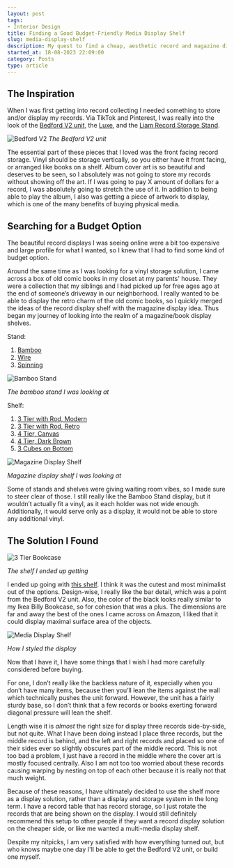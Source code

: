 ```yaml
---
layout: post
tags:
- Interior Design
title: Finding a Good Budget-Friendly Media Display Shelf
slug: media-display-shelf
description: My quest to find a cheap, aesthetic record and magazine display shelf.
started_at: 18-08-2023 22:09:00
category: Posts
type: article
---
```


## The Inspiration
When I was first getting into record collecting I needed something to store and/or display my records. Via TikTok and Pinterest, I was really into the look of the [Bedford V2 unit](https://www.divider-records.com/products/bedford-v2-unit-vinyl-record-storage), the [Luxe](https://www.symbolaudio.com/shop/luxe), and the [Liam Record Storage Stand](https://www.target.com/p/liam-record-storage-stand-crosley/-/A-87726575). 

![Bedford V2](https://www.divider-records.com/cdn/shop/products/il_fullxfull.2637556759_b43m_1024x1024@2x.jpg?v=1622828826)
_The Bedford V2 unit_

The essential part of these pieces that I loved was the front facing record storage. Vinyl should be storage vertically, so you either have it front facing, or arranged like books on a shelf. Album cover art is so beautiful and deserves to be seen, so I absolutely was not going to store my records without showing off the art. If I was going to pay X amount of dollars for a record, I was absolutely going to stretch the use of it. In addition to being able to play the album, I also was getting a piece of artwork to display, which is one of the many benefits of buying physical media.

## Searching for a Budget Option
The beautiful record displays I was seeing online were a bit too expensive and large profile for what I wanted, so I knew that I had to find some kind of budget option. 

Around the same time as I was looking for a vinyl storage solution, I came across a box of old comic books in my closet at my parents' house. They were a collection that my siblings and I had picked up for free ages ago at the end of someone’s driveway in our neighborhood. I really wanted to be able to display the retro charm of the old comic books, so I quickly merged the ideas of the record display shelf with the magazine display idea. Thus began my journey of looking into the realm of a magazine/book display shelves.

Stand:
1. [Bamboo](https://www.amazon.com/dp/B0C3VLWFZC)
2. [Wire](https://www.amazon.com/Safco-Products-6461BL-Construction-Functionality/dp/B009YUXSOW)
3. [Spinning](https://www.amazon.com/Rotating-Organizer-Spinning-Multi-Pocket-Tradeshow/dp/B09FVCQDF8)

![Bamboo Stand](https://m.media-amazon.com/images/I/71H6pFDrOwL._AC_SX679_.jpg)

_The bamboo stand I was looking at_

Shelf:
1. [3 Tier with Rod, Modern](https://www.amazon.com/dp/B09WDQLYYP)
2. [3 Tier with Rod, Retro](https://www.amazon.com/dp/B0BXWVBLDY)
3. [4 Tier, Canvas](https://www.amazon.com/dp/B0833ZHJ85)
4. [4 Tier, Dark Brown](https://www.amazon.com/IRIS-USA-Pocket-Magazine-Light/dp/B07DP23ZMP)
5. [3 Cubes on Bottom](https://www.amazon.com/dp/B0BXSQQLLC)

![Magazine Display Shelf](https://m.media-amazon.com/images/I/91uo0Z+mvDL._AC_SY300_SX300_.jpg)

_Magazine display shelf I was looking at_

Some of stands and shelves were giving waiting room vibes, so I made sure to steer clear of those. I still really like the Bamboo Stand display, but it wouldn’t actually fit a vinyl, as it each holder was not wide enough. Additionally, it would serve only as a display, it would not be able to store any additional vinyl. 

## The Solution I Found

![3 Tier Bookcase](https://m.media-amazon.com/images/I/81RfH3YlJ4L.__AC_SX300_SY300_QL70_FMwebp_.jpg)

_The shelf I ended up getting_

I ended up going with [this shelf](https://www.amazon.com/dp/B09WDQLYYP). I think it was the cutest and most minimalist out of the options. Design-wise, I really like the bar detail, which was a point from the Bedford V2 unit. Also, the color of the black looks really similar to my Ikea Billy Bookcase, so for cohesion that was a plus. The dimensions are far and away the best of the ones I came across on Amazon, I liked that it could display maximal surface area of the objects.

![Media Display Shelf](https://res.cloudinary.com/dvqeiswvr/image/upload/v1692462385/media-display.jpg)

_How I styled the display_

Now that I have it, I have some things that I wish I had more carefully considered before buying. 

For one, I don’t really like the backless nature of it, especially when you don’t have many items, because then you’ll lean the items against the wall which technically pushes the unit forward. However, the unit has a fairly sturdy base, so I don’t think that a few records or books exerting forward diagonal pressure will lean the shelf. 

Length wise it is *almost* the right size for display three records side-by-side, but not quite. What I have been doing instead I place three records, but the middle record is behind, and the left and right records and placed so one of their sides ever so slightly obscures part of the middle record. This is not too bad a problem, I just have a record in the middle where the cover art is mostly focused centrally. Also I am not too too worried about these records causing warping by nesting on top of each other because it is really not that much weight. 

Because of these reasons, I have ultimately decided to use the shelf more as a display solution, rather than a display and storage system in the long term. I have a record table that has record storage, so I just rotate the records that are being shown on the display. I would still definitely recommend this setup to other people if they want a record display solution on the cheaper side, or like me wanted a multi-media display shelf.

Despite my nitpicks, I am very satisfied with how everything turned out, but who knows maybe one day I'll be able to get the Bedford V2 unit, or build one myself.